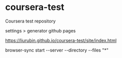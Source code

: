 # coursera-test
Coursera test repository

settings > generator github pages

https://liurubin.github.io/coursera-test/site/index.html

browser-sync start --server --directory --files "*"

